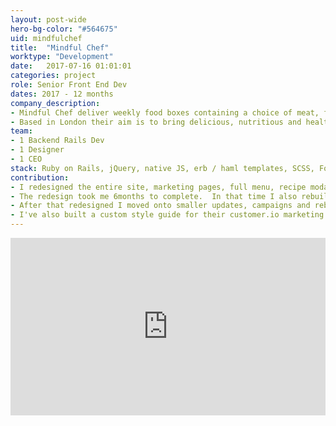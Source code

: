 ```yaml
---
layout: post-wide
hero-bg-color: "#564675"
uid: mindfulchef
title:  "Mindful Chef"
worktype: "Development"
date:   2017-07-16 01:01:01
categories: project
role: Senior Front End Dev
dates: 2017 - 12 months
company_description:
- Mindful Chef deliver weekly food boxes containing a choice of meat, fish, and vegan ingredients sourced from small British farms.
- Based in London their aim is to bring delicious, nutritious and healthy meals delivered to your door in easy to cook recipes.
team:
- 1 Backend Rails Dev
- 1 Designer
- 1 CEO
stack: Ruby on Rails, jQuery, native JS, erb / haml templates, SCSS, Foundation grid system.
contribution:
- I redesigned the entire site, marketing pages, full menu, recipe modals, onboarding and checkout flows.  These involved improving UX, custom controls, simplying flows and reducing number of clicks to checkout.  All these had to be responsive for mobile, tablet and desktop.</p>
- The redesign took me 6months to complete.  In that time I also rebuilt their internal account pages which allow users to manage their accounts, upcoming deliveries, and general preferences.
- After that redesigned I moved onto smaller updates, campaigns and rebuilding The backoffice datatables which are very client heavy.  Requiring server side pagination and searching, these JS tables are a great improvement on the previous rails WICE tables
- I've also built a custom style guide for their customer.io marketing email newsletters, where the marketing team can simply copy paste blocks from the style guide and build their custom Email Newsletters
---
```


<div class="showcase">
  <div style="position:relative;height:0;padding-bottom:56.25%"><iframe src="https://www.youtube.com/embed/ZTbjgVV1sEA?ecver=2" width="640" height="360" frameborder="0" gesture="media" allow="encrypted-media" style="position:absolute;width:100%;height:100%;left:0" allowfullscreen></iframe></div>
</div>